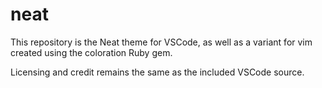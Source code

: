 # neat

This repository is the Neat theme for VSCode, as well as a variant for vim created using the coloration Ruby gem.

Licensing and credit remains the same as the included VSCode source.

